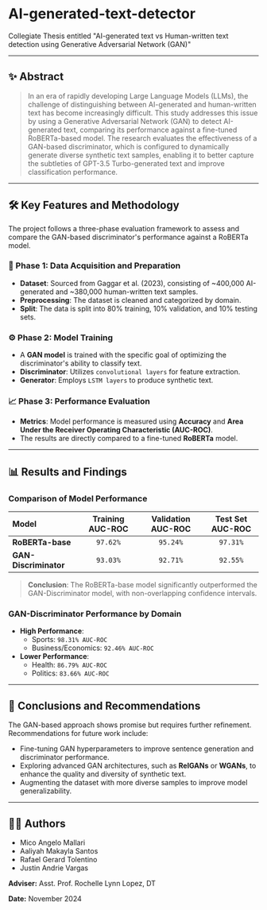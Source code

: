 # AI-generated-text-detector
Collegiate Thesis entitled "AI-generated text vs Human-written text detection using Generative Adversarial Network (GAN)"

---

## ✨ Abstract

> In an era of rapidly developing Large Language Models (LLMs), the challenge of distinguishing between AI-generated and human-written text has become increasingly difficult. This study addresses this issue by using a Generative Adversarial Network (GAN) to detect AI-generated text, comparing its performance against a fine-tuned RoBERTa-based model. The research evaluates the effectiveness of a GAN-based discriminator, which is configured to dynamically generate diverse synthetic text samples, enabling it to better capture the subtleties of GPT-3.5 Turbo-generated text and improve classification performance.

---

## 🛠️ Key Features and Methodology

The project follows a three-phase evaluation framework to assess and compare the GAN-based discriminator's performance against a RoBERTa model.

### 📝 Phase 1: Data Acquisition and Preparation
* **Dataset**: Sourced from Gaggar et al. (2023), consisting of ~400,000 AI-generated and ~380,000 human-written text samples.
* **Preprocessing**: The dataset is cleaned and categorized by domain.
* **Split**: The data is split into 80% training, 10% validation, and 10% testing sets.

### ⚙️ Phase 2: Model Training
* A **GAN model** is trained with the specific goal of optimizing the discriminator's ability to classify text.
* **Discriminator**: Utilizes `convolutional layers` for feature extraction.
* **Generator**: Employs `LSTM layers` to produce synthetic text.

### 📈 Phase 3: Performance Evaluation
* **Metrics**: Model performance is measured using **Accuracy** and **Area Under the Receiver Operating Characteristic (AUC-ROC)**.
* The results are directly compared to a fine-tuned **RoBERTa** model.

---

## 📊 Results and Findings

### Comparison of Model Performance
| Model | Training AUC-ROC | Validation AUC-ROC | Test Set AUC-ROC |
| :--- | :---: | :---: | :---: |
| **RoBERTa-base** | `97.62%` | `95.24%` | `97.31%` |
| **GAN-Discriminator** | `93.03%` | `92.71%` | `92.55%` |

> **Conclusion**: The RoBERTa-base model significantly outperformed the GAN-Discriminator model, with non-overlapping confidence intervals.

### GAN-Discriminator Performance by Domain
* **High Performance**:
    * Sports: `98.31% AUC-ROC`
    * Business/Economics: `92.46% AUC-ROC`
* **Lower Performance**:
    * Health: `86.79% AUC-ROC`
    * Politics: `83.66% AUC-ROC`

---

## 🚀 Conclusions and Recommendations

The GAN-based approach shows promise but requires further refinement. Recommendations for future work include:

* Fine-tuning GAN hyperparameters to improve sentence generation and discriminator performance.
* Exploring advanced GAN architectures, such as **RelGANs** or **WGANs**, to enhance the quality and diversity of synthetic text.
* Augmenting the dataset with more diverse samples to improve model generalizability.

---

## 🧑‍🎓 Authors

* Mico Angelo Mallari
* Aaliyah Makayla Santos
* Rafael Gerard Tolentino
* Justin Andrie Vargas

**Adviser:** Asst. Prof. Rochelle Lynn Lopez, DT

**Date:** November 2024